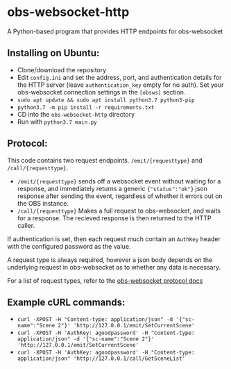 # obs-websocket-http
A Python-based program that provides HTTP endpoints for obs-websocket

## Installing on Ubuntu:
- Clone/download the repository
- Edit `config.ini` and set the address, port, and authentication details for the HTTP server (leave `authentication_key` empty for no auth). Set your obs-websocket connection settings in the `[obsws]` section.
- `sudo apt update && sudo apt install python3.7 python3-pip`
- `python3.7 -m pip install -r requirements.txt`
- CD into the `obs-websocket-http` directory
- Run with `python3.7 main.py`

## Protocol:
This code contains two request endpoints. `/emit/{requesttype}` and `/call/{requesttype}`.
- `/emit/{requesttype}` sends off a websocket event without waiting for a response, and immediately returns a generic `{"status":"ok"}` json response after sending the event, regardless of whether it errors out on the OBS instance.
- `/call/{requesttype}` Makes a full request to obs-websocket, and waits for a response. The recieved response is then returned to the HTTP caller.

If authentication is set, then each request much contain an `AuthKey` header with the configured password as the value.

A request type is always required, however a json body depends on the underlying request in obs-websocket as to whether any data is necessary.

For a list of request types, refer to the [obs-websocket protocol docs](https://github.com/Palakis/obs-websocket/blob/4.x-current/docs/generated/protocol.md#requests)

## Example cURL commands:
- `curl -XPOST -H "Content-type: application/json" -d '{"sc-name":"Scene 2"}' 'http://127.0.0.1/emit/SetCurrentScene'`
- `curl -XPOST -H 'AuthKey: agoodpassword' -H "Content-type: application/json" -d '{"sc-name":"Scene 2"}' 'http://127.0.0.1/emit/SetCurrentScene'`
- `curl -XPOST -H 'AuthKey: agoodpassword' -H "Content-type: application/json" 'http://127.0.0.1/call/GetSceneList'`
